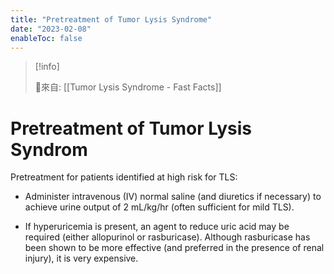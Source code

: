 ```yaml
---
title: "Pretreatment of Tumor Lysis Syndrome"
date: "2023-02-08"
enableToc: false
---
```


> [!info]
>
> 🌱來自: [[Tumor Lysis Syndrome - Fast Facts]]

# Pretreatment of Tumor Lysis Syndrom

Pretreatment for patients identified at high risk for TLS:

*   Administer intravenous (IV) normal saline (and diuretics if necessary) to achieve urine output of 2 mL/kg/hr (often sufficient for mild TLS).

*   If hyperuricemia is present, an agent to reduce uric acid may be required (either allopurinol or rasburicase). Although rasburicase has been shown to be more effective (and preferred in the presence of renal injury), it is very expensive.



